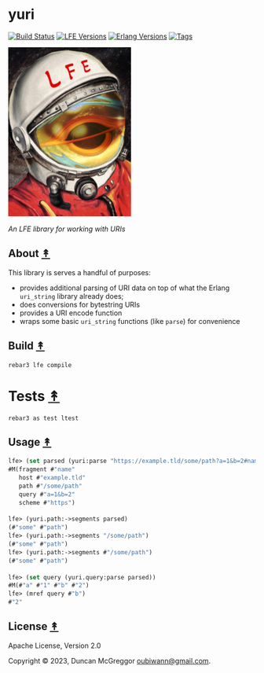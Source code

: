 # yuri

[![Build Status][gh-actions-badge]][gh-actions]
[![LFE Versions][lfe badge]][lfe]
[![Erlang Versions][erlang badge]][version]
[![Tags][github tags badge]][github tags]

[![Project Logo][logo]][logo-large]

*An LFE library for working with URIs*

## About [&#x219F;](#table-of-contents)

This library is serves a handful of purposes:

* provides additional parsing of URI data on top of what the Erlang `uri_string` library already does;
* does conversions for bytestring URIs
* provides a URI encode function
* wraps some basic `uri_string` functions (like `parse`) for convenience

## Build [&#x219F;](#table-of-contents)

```shell
rebar3 lfe compile
```

# Tests [&#x219F;](#table-of-contents)

```shell
rebar3 as test ltest
```

## Usage [&#x219F;](#table-of-contents)

```lisp
lfe> (set parsed (yuri:parse "https://example.tld/some/path?a=1&b=2#name"))
#M(fragment #"name"
   host #"example.tld"
   path #"/some/path"
   query #"a=1&b=2"
   scheme #"https")

lfe> (yuri.path:->segments parsed)
(#"some" #"path")
lfe> (yuri.path:->segments "/some/path")
(#"some" #"path")
lfe> (yuri.path:->segments #"/some/path")
(#"some" #"path")

lfe> (set query (yuri.query:parse parsed))
#M(#"a" #"1" #"b" #"2")
lfe> (mref query #"b")
#"2"
```

## License [&#x219F;](#table-of-contents)

Apache License, Version 2.0

Copyright © 2023, Duncan McGreggor <oubiwann@gmail.com>.

[//]: ---Named-Links---

[logo]: priv/images/yuri-small.jpg
[logo-large]: priv/images/yuri.jpg
[gh-actions-badge]: https://github.com/lfex/yuri/actions/workflows/cicd.yml/badge.svg
[gh-actions]: https://github.com/lfex/yuri/actions
[lfe]: https://github.com/lfe/lfe
[lfe badge]: https://img.shields.io/badge/lfe-2.1-blue.svg
[erlang badge]: https://img.shields.io/badge/erlang-21%20to%2026-blue.svg
[version]: https://github.com/lfex/yuri/blob/master/.github/workflows/cicd.yml
[github tags]: https://github.com/lfex/yuri/tags
[github tags badge]: https://img.shields.io/github/tag/ORG/yuri.svg
